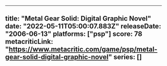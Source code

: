 
---
title: "Metal Gear Solid: Digital Graphic Novel"
date: "2022-05-11T05:00:07.883Z"
releaseDate: "2006-06-13"
platforms: ["psp"]
score: 78
metacriticLink: "https://www.metacritic.com/game/psp/metal-gear-solid-digital-graphic-novel"
series: []
---
